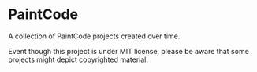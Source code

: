 # PaintCode
A collection of PaintCode projects created over time.

Event though this project is under MIT license, please be aware that some projects might depict copyrighted material.
